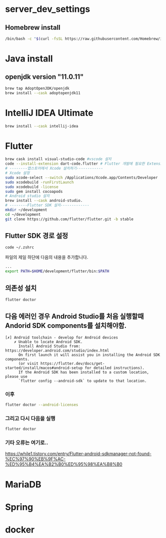 # server_dev_settings

## Homebrew install

```bash
/bin/bash -c "$(curl -fsSL https://raw.githubusercontent.com/Homebrew/install/HEAD/install.sh)"
```

# Java install

## openjdk version "11.0.11"

```bash
brew tap AdoptOpenJDK/openjdk
brew install --cask adoptopenjdk11
```

# IntelliJ IDEA Ultimate

```bash
brew install --cask intellij-idea
```

# Flutter

```bash
brew cask install visual-studio-code #vscode 설치
code --install-extension dart-code.flutter # Flutter 개발에 필요한 Extension 설치
# --------앱스토어에서 Xcode 설치하기------------
# Xcode 설정
sudo xcode-select --switch /Applications/Xcode.app/Contents/Developer
sudo xcodebuild -runFirstLaunch
sudo xcodebuild -license
sudo gem install cocoapods
# Android studio 설치
brew install --cask android-studio.
# --------Flutter SDK 설치-------------
mkdir ~/development
cd ~/development
git clone https://github.com/flutter/flutter.git -b stable
```

## Flutter SDK 경로 설정

```
code ~/.zshrc
```

파일의 제일 하단에 다음의 내용을 추가합니다.

```bash
...
export PATH=$HOME/development/flutter/bin:$PATH
```

## 의존성 설치

```bash
flutter doctor
```

## 다음 에러인 경우 Android Studio를 처음 실행할때 Andorid SDK components를 설치해야함.

```
[✗] Android toolchain - develop for Android devices
    ✗ Unable to locate Android SDK.
      Install Android Studio from: https://developer.android.com/studio/index.html
      On first launch it will assist you in installing the Android SDK components.
      (or visit https://flutter.dev/docs/get-started/install/macos#android-setup for detailed instructions).
      If the Android SDK has been installed to a custom location, please use
      `flutter config --android-sdk` to update to that location.
```

### 이후

```bash
flutter doctor --android-licenses
```

### 그리고 다시 다음을 실행

```bash
flutter doctor
```

### 기타 오류는 여기로..

https://while1.tistory.com/entry/Flutter-android-sdkmanager-not-found-%EC%97%90%EB%9F%AC-%ED%95%B4%EA%B2%B0%ED%95%98%EA%B8%B0

# MariaDB

# Spring

# docker
